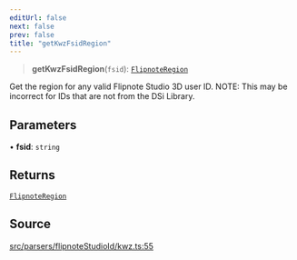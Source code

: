```yaml
---
editUrl: false
next: false
prev: false
title: "getKwzFsidRegion"
---
```


> **getKwzFsidRegion**(`fsid`): [`FlipnoteRegion`](/api/enumerations/flipnoteregion/)

Get the region for any valid Flipnote Studio 3D user ID.
NOTE: This may be incorrect for IDs that are not from the DSi Library.

## Parameters

• **fsid**: `string`

## Returns

[`FlipnoteRegion`](/api/enumerations/flipnoteregion/)

## Source

[src/parsers/flipnoteStudioId/kwz.ts:55](https://github.com/jaames/flipnote.js/blob/afe27e228e29d19d2dff33dfb324ba35dc913507/src/parsers/flipnoteStudioId/kwz.ts#L55)
